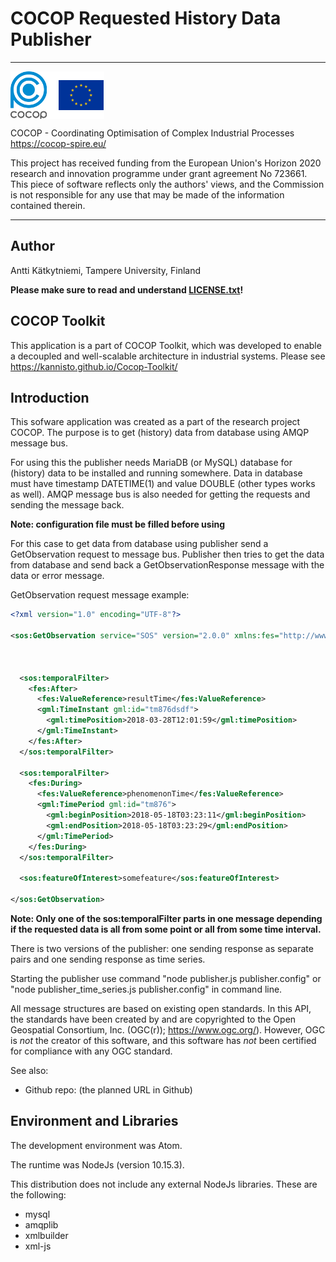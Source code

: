 COCOP Requested History Data Publisher
======================================

---

<img src="logos.png" alt="COCOP and EU" style="display:block;margin-right:auto" />

COCOP - Coordinating Optimisation of Complex Industrial Processes  
https://cocop-spire.eu/

This project has received funding from the European Union's Horizon 2020
research and innovation programme under grant agreement No 723661. This piece
of software reflects only the authors' views, and the Commission is not
responsible for any use that may be made of the information contained therein.

---


Author
------

Antti Kätkytniemi, Tampere University, Finland

**Please make sure to read and understand [LICENSE.txt](./LICENSE.txt)!**


COCOP Toolkit
-------------

This application is a part of COCOP Toolkit, which was developed to enable a
decoupled and well-scalable architecture in industrial systems. Please see
https://kannisto.github.io/Cocop-Toolkit/


Introduction
------------

This sofware application was created as a part of the research project COCOP.
The purpose is to get (history) data from database using AMQP message bus.

For using this the publisher needs MariaDB (or MySQL) database for (history)
data to be installed and running somewhere. Data in database must have
timestamp DATETIME(1) and value DOUBLE (other types works as well). AMQP
message bus is also needed for getting the requests and sending the message
back.

**Note: configuration file must be filled before using**

For this case to get data from database using publisher send a GetObservation
request to message bus. Publisher then tries to get the data from database and
send back a GetObservationResponse message with the data or error message.

GetObservation request message example:

```xml
<?xml version="1.0" encoding="UTF-8"?>

<sos:GetObservation service="SOS" version="2.0.0" xmlns:fes="http://www.opengis.net/fes/2.0" xmlns:gco="http://www.isotc211.org/2005/gco" xmlns:gmd="http://www.isotc211.org/2005/gmd" xmlns:gml="http://www.opengis.net/gml/3.2" xmlns:gsr="http://www.isotc211.org/2005/gsr" xmlns:gss="http://www.isotc211.org/2005/gss" xmlns:gts="http://www.isotc211.org/2005/gts" xmlns:om="http://www.opengis.net/om/2.0" xmlns:ows="http://www.opengis.net/ows/1.1" xmlns:sos="http://www.opengis.net/sos/2.0" xmlns:swe="http://www.opengis.net/swe/2.0" xmlns:swes="http://www.opengis.net/swes/2.0" xmlns:tns="http://www.w3.org/2005/08/addressing" xmlns:wstop="http://docs.oasis-open.org/wsn/t-1" xmlns:xlink="http://www.w3.org/1999/xlink" xmlns:xml="http://www.w3.org/XML/1998/namespace" xmlns:xsi="http://www.w3.org/2001/XMLSchema-instance" xsi:schemaLocation="http://www.opengis.net/sos/2.0 ../obs_meas/sos/2.0.1/sos.xsd ">



  <sos:temporalFilter>
    <fes:After>
      <fes:ValueReference>resultTime</fes:ValueReference>
      <gml:TimeInstant gml:id="tm876dsdf">
        <gml:timePosition>2018-03-28T12:01:59</gml:timePosition>
      </gml:TimeInstant>
    </fes:After>
  </sos:temporalFilter>

  <sos:temporalFilter>
    <fes:During>
      <fes:ValueReference>phenomenonTime</fes:ValueReference>
      <gml:TimePeriod gml:id="tm876">
        <gml:beginPosition>2018-05-18T03:23:11</gml:beginPosition>
        <gml:endPosition>2018-05-18T03:23:29</gml:endPosition>
      </gml:TimePeriod>
    </fes:During>
  </sos:temporalFilter>

  <sos:featureOfInterest>somefeature</sos:featureOfInterest>

</sos:GetObservation>
```

**Note: Only one of the sos:temporalFilter parts in one message depending if
the requested data is all from some point or all from some time interval.**

There is two versions of the publisher: one sending response as separate pairs
and one sending response as time series.

Starting the publisher use command "node publisher.js publisher.config" or
"node publisher_time_series.js publisher.config" in command line.

All message structures are based on existing open standards. In this API, the
standards have been created by and are copyrighted to the Open Geospatial
Consortium, Inc. (OGC(r)); https://www.ogc.org/). However, OGC is _not_ the
creator of this software, and this software has _not_ been certified for
compliance with any OGC standard.

See also:

* Github repo: (the planned URL in Github)


Environment and Libraries
-------------------------

The development environment was Atom.

The runtime was NodeJs (version 10.15.3).

This distribution does not include any external NodeJs libraries. These are the
following:

* mysql
* amqplib
* xmlbuilder
* xml-js
